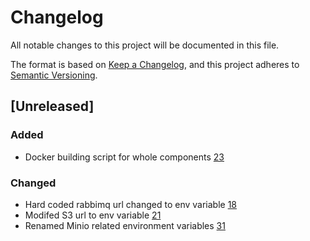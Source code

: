 # Changelog
All notable changes to this project will be documented in this file.

The format is based on [Keep a Changelog](https://keepachangelog.com/en/1.0.0/),
and this project adheres to [Semantic Versioning](https://semver.org/spec/v2.0.0.html).

## [Unreleased]
### Added
- Docker building script for whole components [23](https://github.com/ncsa/standalone-smm-analytics/issues/23)

### Changed
- Hard coded rabbimq url changed to env variable [18](https://github.com/ncsa/standalone-smm-analytics/issues/18)
- Modifed S3 url to env variable [21](https://github.com/ncsa/standalone-smm-analytics/issues/21)
- Renamed Minio related environment variables [31](https://github.com/ncsa/standalone-smm-analytics/issues/31)